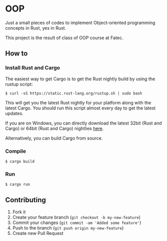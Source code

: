 # OOP

Just a small pieces of codes to implement Object-oriented programming concepts in Rust, yes in Rust.

This project is the result of class of OOP course at Fatec.

## How to

### Install Rust and Cargo

The easiest way to get Cargo is to get the Rust nightly build by using the rustup script:

`$ curl -sS https://static.rust-lang.org/rustup.sh | sudo bash`

This will get you the latest Rust nightly for your platform along with the latest Cargo. You should run this script almost every day to get the latest updates.

If you are on Windows, you can directly download the latest 32bit (Rust and Cargo) or 64bit (Rust and Cargo) nightlies [here](http://www.rust-lang.org/).

Alternatively, you can build Cargo from source.

### Compile

`$ cargo build`

### Run

`$ cargo run`


## Contributing

1. Fork it
2. Create your feature branch (`git checkout -b my-new-feature`)
3. Commit your changes (`git commit -am 'Added some feature'`)
4. Push to the branch (`git push origin my-new-feature`)
5. Create new Pull Request